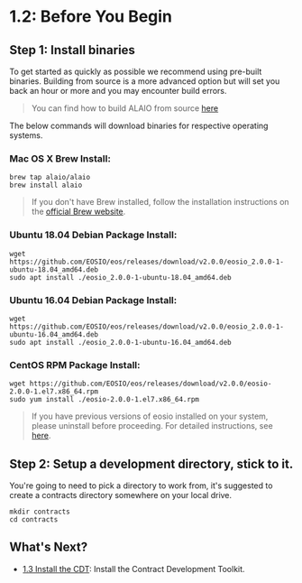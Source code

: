 # 1.2: Before You Begin

## Step 1: Install binaries

To get started as quickly as possible we recommend using pre-built binaries. Building from source is a more advanced option but will set you back an hour or more and you may encounter build errors.

> You can find how to build ALAIO from source [here](link_to_docs)

The below commands will download binaries for respective operating systems.

### Mac OS X Brew Install:

    brew tap alaio/alaio
    brew install alaio

> If you don't have Brew installed, follow the installation instructions on the [official Brew website](https://brew.sh/).

### Ubuntu 18.04 Debian Package Install:

    wget https://github.com/EOSIO/eos/releases/download/v2.0.0/eosio_2.0.0-1-ubuntu-18.04_amd64.deb
    sudo apt install ./eosio_2.0.0-1-ubuntu-18.04_amd64.deb

### Ubuntu 16.04 Debian Package Install:

    wget https://github.com/EOSIO/eos/releases/download/v2.0.0/eosio_2.0.0-1-ubuntu-16.04_amd64.deb
    sudo apt install ./eosio_2.0.0-1-ubuntu-16.04_amd64.deb

### CentOS RPM Package Install:

    wget https://github.com/EOSIO/eos/releases/download/v2.0.0/eosio-2.0.0-1.el7.x86_64.rpm
    sudo yum install ./eosio-2.0.0-1.el7.x86_64.rpm

> If you have previous versions of eosio installed on your system, please uninstall before proceeding. For detailed instructions, see [here]().

## Step 2: Setup a development directory, stick to it.

You're going to need to pick a directory to work from, it's suggested to create a contracts directory somewhere on your local drive.

    mkdir contracts
    cd contracts
    
## What's Next?

* [1.3 Install the CDT](https://developer.alacritys.net/docs/how_alaio_works/getting_started_with_alaio/1._development_environment/1.3_install_the_CDT.md): Install the Contract Development Toolkit.
